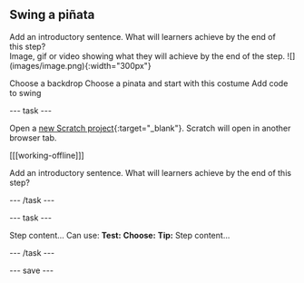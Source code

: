 ## Swing a piñata

<div style="display: flex; flex-wrap: wrap">
<div style="flex-basis: 200px; flex-grow: 1; margin-right: 15px;">
Add an introductory sentence. What will learners achieve by the end of this step?
</div>
<div>
Image, gif or video showing what they will achieve by the end of the step. ![](images/image.png){:width="300px"}
</div>
</div>

Choose a backdrop
Choose a pinata and start with this costume
Add code to swing

--- task ---

Open a [new Scratch project](http://rpf.io/scratch-new){:target="_blank"}. Scratch will open in another browser tab.

[[[working-offline]]]

Add an introductory sentence. What will learners achieve by the end of this step?

--- /task ---

--- task ---

Step content... 
Can use:
**Test:**
**Choose:**
**Tip:**
Step content...

--- /task ---

--- save ---

